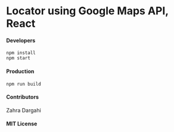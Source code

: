 # Locator using Google Maps API, React

#### Developers
```
npm install
npm start
```

#### Production
```
npm run build
```

#### Contributors
Zahra Dargahi

#### MIT License
